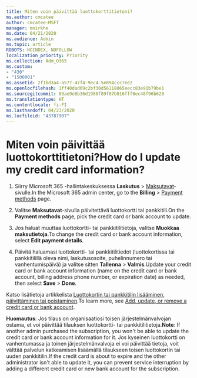 ```yaml
---
title: Miten voin päivittää luottokorttitietoni?
ms.author: cmcatee
author: cmcatee-MSFT
manager: mnirkhe
ms.date: 04/21/2020
ms.audience: Admin
ms.topic: article
ROBOTS: NOINDEX, NOFOLLOW
localization_priority: Priority
ms.collection: Adm_O365
ms.custom:
- "430"
- "1500001"
ms.assetid: 2f1bd3a4-a577-47f4-9ec4-5e094ccc7ee2
ms.openlocfilehash: 1ff40dad69c2bf30d56118065eecc83e91b79be1
ms.sourcegitcommit: 89ae9e8b36d1980f89f07b016fff0ec48f96b620
ms.translationtype: HT
ms.contentlocale: fi-FI
ms.lasthandoff: 04/23/2020
ms.locfileid: "43787907"
---
```

# <a name="how-do-i-update-my-credit-card-information"></a><span data-ttu-id="2be84-102">Miten voin päivittää luottokorttitietoni?</span><span class="sxs-lookup"><span data-stu-id="2be84-102">How do I update my credit card information?</span></span>

1. <span data-ttu-id="2be84-103">Siirry Microsoft 365 -hallintakeskuksessa **Laskutus** \> [Maksutavat](https://go.microsoft.com/fwlink/p/?linkid=842054)-sivulle.</span><span class="sxs-lookup"><span data-stu-id="2be84-103">In the Microsoft 365 admin center, go to the **Billing** \> [Payment methods](https://go.microsoft.com/fwlink/p/?linkid=842054) page.</span></span>

2. <span data-ttu-id="2be84-104">Valitse **Maksutavat**-sivulla päivitettävä luottokortti tai pankkitili.</span><span class="sxs-lookup"><span data-stu-id="2be84-104">On the **Payment methods** page, pick the credit card or bank account to update.</span></span>

3. <span data-ttu-id="2be84-105">Jos haluat muuttaa luottokortti- tai pankkitilitietoja, valitse **Muokkaa maksutietoja**.</span><span class="sxs-lookup"><span data-stu-id="2be84-105">To change the credit card or bank account information, select **Edit payment details**.</span></span>

4. <span data-ttu-id="2be84-106">Päivitä haluamasi luottokortti- tai pankkitilitiedot (luottokortissa tai pankkitilillä oleva nimi, laskutusosoite, puhelinnumero tai vanhentumispäivä) ja valitse sitten **Tallenna** > **Valmis**.</span><span class="sxs-lookup"><span data-stu-id="2be84-106">Update your credit card or bank account information (name on the credit card or bank account, billing address phone number, or expiration date) as needed, then select **Save** > **Done**.</span></span>

<span data-ttu-id="2be84-107">Katso lisätietoja artikkelista [Luottokortin tai pankkitilin lisääminen, päivittäminen tai poistaminen](https://docs.microsoft.com/office365/admin/subscriptions-and-billing/add-update-or-remove-credit-card-or-bank-account).</span><span class="sxs-lookup"><span data-stu-id="2be84-107">To learn more, see [Add, update, or remove a credit card or bank account](https://docs.microsoft.com/office365/admin/subscriptions-and-billing/add-update-or-remove-credit-card-or-bank-account).</span></span>

<span data-ttu-id="2be84-108">**Huomautus**: Jos tilaus on organisaatiosi toisen järjestelmänvalvojan ostama, et voi päivittää tilauksen luottokortti- tai pankkitilitietoja.</span><span class="sxs-lookup"><span data-stu-id="2be84-108">**Note**: If another admin purchased the subscription, you won't be able to update the credit card or bank account information for it.</span></span> <span data-ttu-id="2be84-109">Jos kyseinen luottokortti on vanhentumassa ja toinen järjestelmänvalvoja ei voi päivittää tietoja, voit välttää palvelun katkeamisen lisäämällä tilaukseen toisen luottokortin tai uuden pankkitilin.</span><span class="sxs-lookup"><span data-stu-id="2be84-109">If the credit card is about to expire and the other administrator isn't able to update it, you can prevent service interruption by adding a different credit card or new bank account for the subscription.</span></span>
